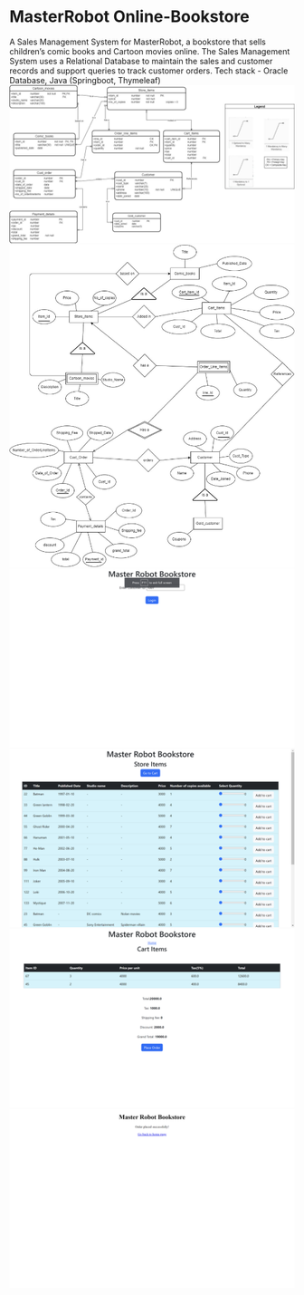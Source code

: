 # MasterRobot Online-Bookstore
A Sales Management System for MasterRobot, a bookstore that sells children’s comic books and Cartoon movies online. The Sales Management System uses a Relational Database to maintain the sales and customer records and support queries to track customer orders.
Tech stack - Oracle Database, Java (Springboot, Thymeleaf)
![ER Diagram](https://github.com/Ajitesh-Tamirisa/Online-Bookstore/blob/main/Screenshots/ER%20diagram.jpg)
![ER Diagram Textbook notation](https://github.com/Ajitesh-Tamirisa/Online-Bookstore/blob/main/Screenshots/Textbook_notation_ER_diagram.jpg)
![Login Page](https://github.com/Ajitesh-Tamirisa/Online-Bookstore/blob/main/Screenshots/Login%20Page.png)
![Home Page](https://github.com/Ajitesh-Tamirisa/Online-Bookstore/blob/main/Screenshots/Home%20page.png)
![Cart](https://github.com/Ajitesh-Tamirisa/Online-Bookstore/blob/main/Screenshots/Cart.png)
![Order placed](https://github.com/Ajitesh-Tamirisa/Online-Bookstore/blob/main/Screenshots/Order%20placed.png)
